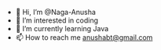 - 👋 Hi, I’m @Naga-Anusha
- 👀 I’m interested in coding
- 🌱 I’m currently learning Java
- 📫 How to reach me anushabt@gmail.com

<!---
Naga-Anusha/Naga-Anusha is a ✨ special ✨ repository because its `README.md` (this file) appears on your GitHub profile.
You can click the Preview link to take a look at your changes.
--->
